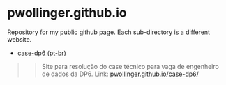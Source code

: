 # pwollinger.github.io
Repository for my public github page. Each sub-directory is a different website.

- [case-dp6 (pt-br)](https://pwollinger.github.io/case-dp6/)
>> Site para resolução do case técnico para vaga de engenheiro de dados da DP6.
>> Link: [pwollinger.github.io/case-dp6/](https://pwollinger.github.io/case-dp6/)
